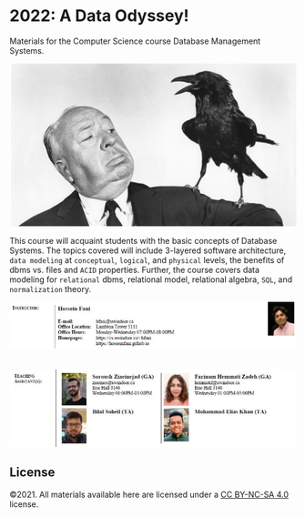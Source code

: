 # 2022: A Data Odyssey! 
Materials for the Computer Science course Database Management Systems.
<p align="center">
    <img src="./Banner.png", alt="Database Management Systems: Course Banner">   
</p>

This course will acquaint students with the basic concepts of Database Systems. The topics covered will include 3-layered software architecture, `data modeling` at `conceptual`, `logical`, and `physical` levels, the benefits of dbms vs. files and `ACID` properties.  Further, the course covers data modeling for `relational` dbms, relational model, relational algebra, `SQL`, and `normalization` theory.

<p align="left">
    <img src="./Misc/instructor.jpg", alt="System Progragramming: Instructor">
    <br> 
    <br> 
    <br> 
    <img src="./Misc/gata.JPG", alt="System Progragramming: Gratudate and Teaching Assistants">
    <br>     
</p>

## License
©2021. All materials available here are licensed under a [CC BY-NC-SA 4.0](LICENSE.txt) license. 
